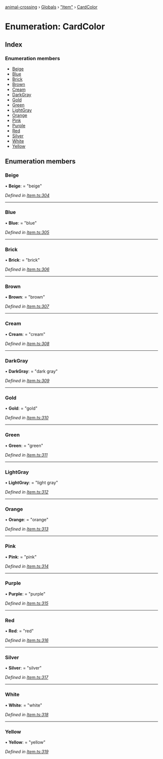 [animal-crossing](../README.md) › [Globals](../globals.md) › ["Item"](../modules/_item_.md) › [CardColor](_item_.cardcolor.md)

# Enumeration: CardColor

## Index

### Enumeration members

* [Beige](_item_.cardcolor.md#beige)
* [Blue](_item_.cardcolor.md#blue)
* [Brick](_item_.cardcolor.md#brick)
* [Brown](_item_.cardcolor.md#brown)
* [Cream](_item_.cardcolor.md#cream)
* [DarkGray](_item_.cardcolor.md#darkgray)
* [Gold](_item_.cardcolor.md#gold)
* [Green](_item_.cardcolor.md#green)
* [LightGray](_item_.cardcolor.md#lightgray)
* [Orange](_item_.cardcolor.md#orange)
* [Pink](_item_.cardcolor.md#pink)
* [Purple](_item_.cardcolor.md#purple)
* [Red](_item_.cardcolor.md#red)
* [Silver](_item_.cardcolor.md#silver)
* [White](_item_.cardcolor.md#white)
* [Yellow](_item_.cardcolor.md#yellow)

## Enumeration members

###  Beige

• **Beige**: = "beige"

*Defined in [Item.ts:304](https://github.com/Norviah/animal-crossing/blob/f22c64d/module/types/Item.ts#L304)*

___

###  Blue

• **Blue**: = "blue"

*Defined in [Item.ts:305](https://github.com/Norviah/animal-crossing/blob/f22c64d/module/types/Item.ts#L305)*

___

###  Brick

• **Brick**: = "brick"

*Defined in [Item.ts:306](https://github.com/Norviah/animal-crossing/blob/f22c64d/module/types/Item.ts#L306)*

___

###  Brown

• **Brown**: = "brown"

*Defined in [Item.ts:307](https://github.com/Norviah/animal-crossing/blob/f22c64d/module/types/Item.ts#L307)*

___

###  Cream

• **Cream**: = "cream"

*Defined in [Item.ts:308](https://github.com/Norviah/animal-crossing/blob/f22c64d/module/types/Item.ts#L308)*

___

###  DarkGray

• **DarkGray**: = "dark gray"

*Defined in [Item.ts:309](https://github.com/Norviah/animal-crossing/blob/f22c64d/module/types/Item.ts#L309)*

___

###  Gold

• **Gold**: = "gold"

*Defined in [Item.ts:310](https://github.com/Norviah/animal-crossing/blob/f22c64d/module/types/Item.ts#L310)*

___

###  Green

• **Green**: = "green"

*Defined in [Item.ts:311](https://github.com/Norviah/animal-crossing/blob/f22c64d/module/types/Item.ts#L311)*

___

###  LightGray

• **LightGray**: = "light gray"

*Defined in [Item.ts:312](https://github.com/Norviah/animal-crossing/blob/f22c64d/module/types/Item.ts#L312)*

___

###  Orange

• **Orange**: = "orange"

*Defined in [Item.ts:313](https://github.com/Norviah/animal-crossing/blob/f22c64d/module/types/Item.ts#L313)*

___

###  Pink

• **Pink**: = "pink"

*Defined in [Item.ts:314](https://github.com/Norviah/animal-crossing/blob/f22c64d/module/types/Item.ts#L314)*

___

###  Purple

• **Purple**: = "purple"

*Defined in [Item.ts:315](https://github.com/Norviah/animal-crossing/blob/f22c64d/module/types/Item.ts#L315)*

___

###  Red

• **Red**: = "red"

*Defined in [Item.ts:316](https://github.com/Norviah/animal-crossing/blob/f22c64d/module/types/Item.ts#L316)*

___

###  Silver

• **Silver**: = "silver"

*Defined in [Item.ts:317](https://github.com/Norviah/animal-crossing/blob/f22c64d/module/types/Item.ts#L317)*

___

###  White

• **White**: = "white"

*Defined in [Item.ts:318](https://github.com/Norviah/animal-crossing/blob/f22c64d/module/types/Item.ts#L318)*

___

###  Yellow

• **Yellow**: = "yellow"

*Defined in [Item.ts:319](https://github.com/Norviah/animal-crossing/blob/f22c64d/module/types/Item.ts#L319)*
